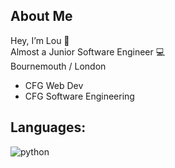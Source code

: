 ## About Me


Hey, I’m Lou 👋 <br>
Almost a Junior Software Engineer 💻 <br>
Bournemouth / London

- CFG Web Dev 
- CFG Software Engineering 

## Languages: 
![python](https://img.shields.io/pypi/pyversions/p)


<!---
lufrances/lufrances is a ✨ special ✨ repository because its `README.md` (this file) appears on your GitHub profile.
You can click the Preview link to take a look at your changes.
--->
